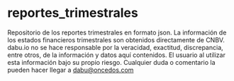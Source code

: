 # reportes_trimestrales
Repositorio de los reportes trimestrales en formato json.  La información de los estados financieros trimestrales son obtenidos directamente de CNBV.  dabu.io no se hace responsable por la veracidad, exactitud, discrepancia, entre otros, de la información y datos aquí contenidos.  El usuario al utilizar esta información bajo su propio riesgo.  Cualquier duda o comentario la pueden hacer llegar a dabu@oncedos.com
